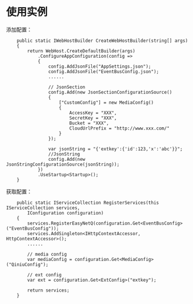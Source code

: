 ﻿# 使用实例
添加配置：

        public static IWebHostBuilder CreateWebHostBuilder(string[] args)
        {
            return WebHost.CreateDefaultBuilder(args)
                .ConfigureAppConfiguration(config =>
                {
                    config.AddJsonFile("AppSettings.json");
                    config.AddJsonFile("EventBusConfig.json");
                    ......

                    // JsonSection
                    config.Add(new JsonSectionConfigurationSource()
                    {
                        ["CustomConfig"] = new MediaConfig()
                        {
                            AccessKey = "XXX",
                            SecretKey = "XXX",
                            Bucket = "XXX",
                            CloudUrlPrefix = "http://www.xxx.com/"
                        }
                    });

                    var jsonString = "{'extkey':{'id':123,'x':'abc'}}";
                    //JsonString
                    config.Add(new JsonStringConfigurationSource(jsonString));
                })
                .UseStartup<Startup>();
        }

获取配置：

        public static IServiceCollection RegisterServices(this IServiceCollection services,
            IConfiguration configuration)
        {
            services.RegisterEasyNetQ(configuration.Get<EventBusConfig>("EventBusConfig"));
            services.AddSingleton<IHttpContextAccessor, HttpContextAccessor>();
            ......

            // media config
            var mediaConfig = configuration.Get<MediaConfig>("QiniuConfig");

            // ext config
            var ext = configuration.Get<ExtConfig>("extkey");

            return services;
        }